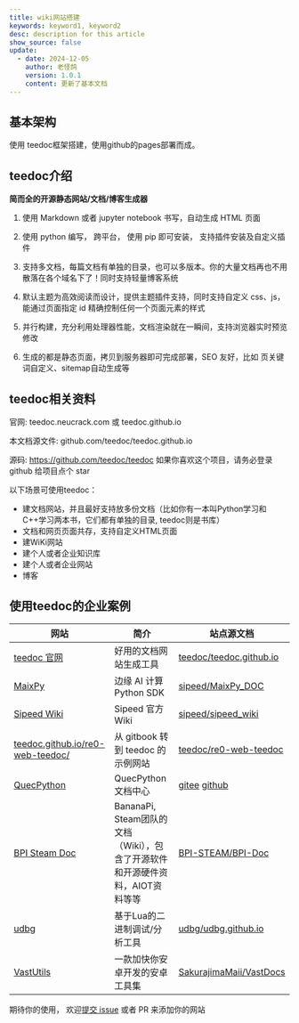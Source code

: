 ```yaml
---
title: wiki网站搭建
keywords: keyword1, keyword2
desc: description for this article
show_source: false
update:
  - date: 2024-12-05
    author: 老怪鸽
    version: 1.0.1
    content: 更新了基本文档
---
```


## 基本架构

使用 teedoc框架搭建，使用github的pages部署而成。

## teedoc介绍

**简而全的开源静态网站/文档/博客生成器**

1. 使用  Markdown 或者 jupyter notebook 书写，自动生成 HTML 页面

2. 使用 python 编写， 跨平台， 使用 pip 即可安装， 支持插件安装及自定义插件

3. 支持多文档，每篇文档有单独的目录，也可以多版本。你的大量文档再也不用散落在各个域名下了！同时支持轻量博客系统

4. 默认主题为高效阅读而设计，提供主题插件支持，同时支持自定义 css、js，能通过页面指定 id 精确控制任何一个页面元素的样式

5. 并行构建，充分利用处理器性能，文档渲染就在一瞬间，支持浏览器实时预览修改

6. 生成的都是静态页面，拷贝到服务器即可完成部署，SEO 友好，比如 页关键词自定义、sitemap自动生成等

## teedoc相关资料

官网: teedoc.neucrack.com 或 teedoc.github.io

本文档源文件: github.com/teedoc/teedoc.github.io

源码: https://github.com/teedoc/teedoc 如果你喜欢这个项目，请务必登录 github 给项目点个 star

以下场景可使用teedoc：

* 建文档网站，并且最好支持放多份文档（比如你有一本叫Python学习和C++学习两本书，它们都有单独的目录, teedoc则是书库）
* 文档和网页页面共存，支持自定义HTML页面
* 建WiKi网站
* 建个人或者企业知识库
* 建个人或者企业网站
* 博客

## 使用teedoc的企业案例


| 网站 | 简介 | 站点源文档 |
| ---- | --- | --- |
|[teedoc 官网](https://teedoc.github.io) | 好用的文档网站生成工具 | [teedoc/teedoc.github.io](https://github.com/teedoc/teedoc.github.io) |
|[MaixPy](https://maixpy.sipeed.com)     |  边缘 AI 计算 Python SDK | [sipeed/MaixPy_DOC](https://github.com/sipeed/MaixPy_DOC) |
|[Sipeed Wiki](https://wiki.sipeed.com)  | Sipeed 官方Wiki | [sipeed/sipeed_wiki](https://github.com/sipeed/sipeed_wiki) |
|[teedoc.github.io/re0-web-teedoc/](https://teedoc.github.io/re0-web-teedoc/) | 从 gitbook 转到 teedoc 的示例网站 | [teedoc/re0-web-teedoc](https://github.com/teedoc/re0-web-teedoc) |
|[QuecPython](https://python.quectel.com/doc/) | QuecPython 文档中心 | [gitee](https://gitee.com/quecpython/Community-document) [github](https://github.com/quecpython/Community-document)  |
| [BPI Steam Doc](https://bpi-steam.com/)             | BananaPi, Steam团队的文档（Wiki），包含了开源软件和开源硬件资料，AIOT资料等等 | [BPI-STEAM/BPI-Doc](https://github.com/BPI-STEAM/BPI-Doc) |
| [udbg](https://udbg.github.io/) |  基于Lua的二进制调试/分析工具 | [udbg/udbg.github.io](https://github.com/udbg/udbg.github.io) |
| [VastUtils](https://sakurajimamaii.github.io/VastDocs/) | 一款加快你安卓开发的安卓工具集 | [SakurajimaMaii/VastDocs](https://github.com/SakurajimaMaii/VastDocs) |

期待你的使用， 欢迎[提交 issue](https://github.com/teedoc/teedoc.github.io/issues) 或者 PR 来添加你的网站
